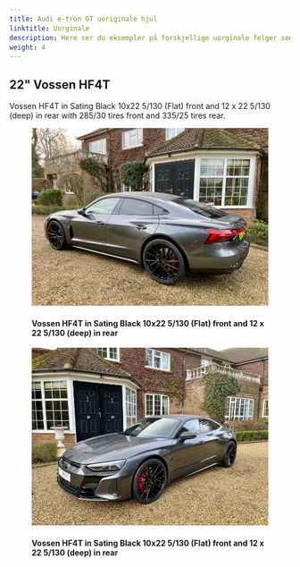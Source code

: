 ```yaml
---
title: Audi e-tron GT uoriginale hjul
linktitle: Uorginale
description: Here ser du eksempler på forskjellige uorginale felger som eiere har montert
weight: 4
---
```

<!-- markdownlint-disable MD033 -->

## 22" Vossen HF4T

Vossen HF4T in Sating Black 10x22 5/130 (Flat) front and 12 x 22 5/130 (deep) in rear with 285/30 tires front and 335/25 tires rear.


<figure>
    <a href="vossen_hf4t_1.jpg">
        <img src="vossen_hf4t_1s.jpg" alt="Vossen HF4T in Sating Black 10x22 5/130 (Flat) front and 12 x 22 5/130 (deep) in rear" title="Vossen HF4T in Sating Black 10x22 5/130 (Flat) front and 12 x 22 5/130 (deep) in rear">
    </a>
    <figcaption><h4>Vossen HF4T in Sating Black 10x22 5/130 (Flat) front and 12 x 22 5/130 (deep) in rear</h4></figcaption>
</figure>

<figure>
    <a href="vossen_hf4t_2.jpg">
        <img src="vossen_hf4t_2s.jpg" alt="Vossen HF4T in Sating Black 10x22 5/130 (Flat) front and 12 x 22 5/130 (deep) in rear" title="Vossen HF4T in Sating Black 10x22 5/130 (Flat) front and 12 x 22 5/130 (deep) in rear">
    </a>
    <figcaption><h4>Vossen HF4T in Sating Black 10x22 5/130 (Flat) front and 12 x 22 5/130 (deep) in rear</h4></figcaption>
</figure>

